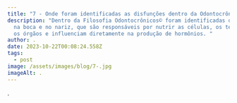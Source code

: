 ```yaml
---
title: "7 - Onde foram identificadas as disfunções dentro da Odontocrônicos©? "
description: "Dentro da Filosofia Odontocrônicos© foram identificadas disfunções
  na boca e no nariz, que são responsáveis por nutrir as células, os tecidos e
  os órgãos e influenciam diretamente na produção de hormônios. "
author: .
date: 2023-10-22T00:08:24.558Z
tags:
  - post
image: /assets/images/blog/7-.jpg
imageAlt: .
---
```

.